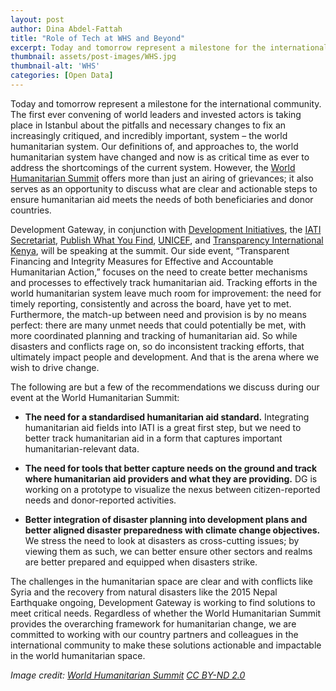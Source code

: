 ```yaml
---
layout: post
author: Dina Abdel-Fattah
title: "Role of Tech at WHS and Beyond"
excerpt: Today and tomorrow represent a milestone for the international community. The first ever convening of world leaders...
thumbnail: assets/post-images/WHS.jpg
thumbnail-alt: 'WHS'
categories: [Open Data]
---
```


Today and tomorrow represent a milestone for the international community. The first ever convening of world leaders and invested actors is taking place in Istanbul about the pitfalls and necessary changes to fix an increasingly critiqued, and incredibly important, system – the world humanitarian system. Our definitions of, and approaches to, the world humanitarian system have changed and now is as critical time as ever to address the shortcomings of the current system. However, the [World Humanitarian Summit](https://www.worldhumanitariansummit.org/) offers more than just an airing of grievances; it also serves as an opportunity to discuss what are clear and actionable steps to ensure humanitarian aid meets the needs of both beneficiaries and donor countries.
 
Development Gateway, in conjunction with [Development Initiatives](http://devinit.org/), the [IATI Secretariat](http://www.aidtransparency.net/governance/secretariat), [Publish What You Find](http://www.publishwhatyoufund.org/), [UNICEF](http://www.unicef.org/), and [Transparency International Kenya](http://www.tikenya.org/), will be speaking at the summit. Our side event, “Transparent Financing and Integrity Measures for Effective and Accountable Humanitarian Action,” focuses on the need to create better mechanisms and processes to effectively track humanitarian aid. Tracking efforts in the world humanitarian system leave much room for improvement: the need for timely reporting, consistently and across the board, have yet to met. Furthermore, the match-up between need and provision is by no means perfect: there are many unmet needs that could potentially be met, with more coordinated planning and tracking of humanitarian aid. So while disasters and conflicts rage on, so do inconsistent tracking efforts, that ultimately impact people and development. And that is the arena where we wish to drive change.

The following are but a few of the recommendations we discuss during our event at the World Humanitarian Summit:

- **The need for a standardised humanitarian aid standard.** Integrating humanitarian aid fields into IATI is a great first step, but we need to better track humanitarian aid in a form that captures important humanitarian-relevant data. 

- **The need for tools that better capture needs on the ground and track where humanitarian aid providers and what they are providing.** DG is working on a prototype to visualize the nexus between citizen-reported needs and donor-reported activities.

- **Better integration of disaster planning into development plans and better aligned disaster preparedness with climate change objectives.** We stress the need to look at disasters as cross-cutting issues; by viewing them as such, we can better ensure other sectors and realms are better prepared and equipped when disasters strike.

The challenges in the humanitarian space are clear and with conflicts like Syria and the recovery from natural disasters like the 2015 Nepal Earthquake ongoing, Development Gateway is working to find solutions to meet critical needs. Regardless of whether the World Humanitarian Summit provides the overarching framework for humanitarian change, we are committed to working with our country partners and colleagues in the international community to make these solutions actionable and impactable in the world humanitarian space.

*Image credit: [World Humanitarian Summit](https://www.flickr.com/photos/worldhumanitariansummit/27158955776/in/dateposted/) [CC BY-ND 2.0](https://creativecommons.org/licenses/by-nd/2.0/)*
